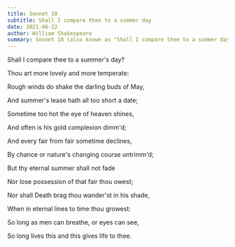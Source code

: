 ```yaml
---
title: Sonnet 18
subtitle: Shall I compare thee to a summer day
date: 2021-06-22
author: William Shakespeare
summary: Sonnet 18 (also known as "Shall I compare thee to a summer day") is one of the best-known of the 154 sonnets written by English poet and playwright William Shakespeare.
---
```


Shall I compare thee to a summer's day?

Thou art more lovely and more temperate:

Rough winds do shake the darling buds of May,

And summer's lease hath all too short a date;

Sometime too hot the eye of heaven shines,

And often is his gold complexion dimm'd;

And every fair from fair sometime declines,

By chance or nature's changing course untrimm'd;

But thy eternal summer shall not fade

Nor lose possession of that fair thou owest;

Nor shall Death brag thou wander'st in his shade,

When in eternal lines to time thou growest:

⁠So long as men can breathe, or eyes can see,

⁠So long lives this and this gives life to thee.
